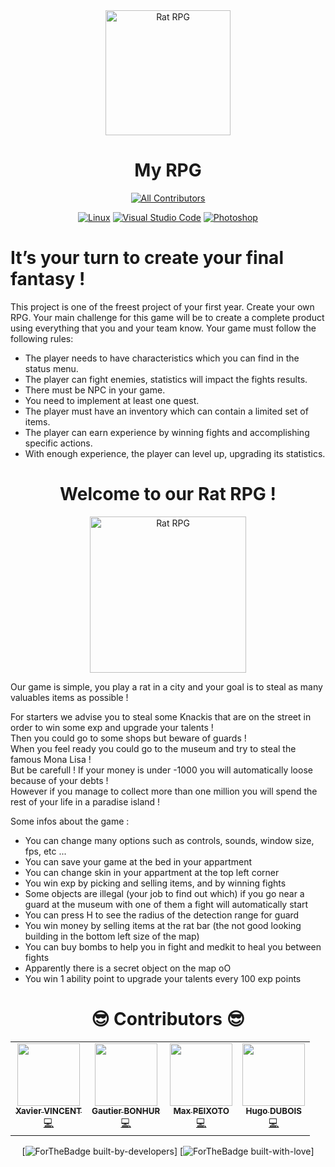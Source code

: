 <div align="center" href="">
  <a>
    <img width="200" src="https://liquipedia.net/commons/images/3/34/RPG_2018_Logo.png" alt="Rat RPG" border="0">
  </a>
</div>

<h1 align="center">
  My RPG
</h1>

<div align="center" href="">

[![All Contributors](https://img.shields.io/badge/All_Contributors-4-blue.svg?style=flat-square)](#contributors-)
  
</div>

<div align="center" href="">

[![Linux](https://svgshare.com/i/Zhy.svg)](https://svgshare.com/i/Zhy.svg)
[![Visual Studio Code](https://img.shields.io/badge/--007ACC?logo=visual%20studio%20code&logoColor=ffffff)](https://code.visualstudio.com/)
[![Photoshop](https://img.shields.io/badge/--31A8FF?logo=adobe%20photoshop&logoColor=000)](https://www.photoshop.com/)
  
</div>

# It’s your turn to create your final fantasy !

</div> 

This project is one of the freest project of your first year. Create your own RPG.
Your main challenge for this game will be to create a complete product using everything that you and your
team know.
Your game must follow the following rules:
- The player needs to have characteristics which you can find in the status menu.
- The player can fight enemies, statistics will impact the fights results.
- There must be NPC in your game.
- You need to implement at least one quest.
- The player must have an inventory which can contain a limited set of items.
- The player can earn experience by winning fights and accomplishing specific actions.
- With enough experience, the player can level up, upgrading its statistics.

<div align="center" href="">
  
# Welcome to our Rat RPG !

</div> 

<div align="center" href="">
  <a>
    <img width="250" src="https://i.ibb.co/XLFT5CG/New-Project.png" alt="Rat RPG" border="0">
  </a>
</div>

<div align="left" href="">
<p>Our game is simple, you play a rat in a city and your goal is to steal as many valuables items as possible !</p>

<p>For starters we advise you to steal some Knackis that are on the street in order to win some exp and upgrade your talents !</br >
Then you could go to some shops but beware of guards !</br >
When you feel ready you could go to the museum and try to steal the famous Mona Lisa !</br >
But be carefull ! If your money is under -1000 you will automatically loose because of your debts !</br >
However if you manage to collect more than one million you will spend the rest of your life in a paradise island !</p>

Some infos about the game :
- You can change many options such as controls, sounds, window size, fps, etc ...
- You can save your game at the bed in your appartment
- You can change skin in your appartment at the top left corner
- You win exp by picking and selling items, and by winning fights
- Some objects are illegal (your job to find out which) if you go near a guard at the museum with one of them a fight will automatically start
- You can press H to see the radius of the detection range for guard
- You win money by selling items at the rat bar (the not good looking building in the bottom left size of the map)
- You can buy bombs to help you in fight and medkit to heal you between fights
- Apparently there is a secret object on the map oO
- You win 1 ability point to upgrade your talents every 100 exp points

<div align="center" href="">
  
</div>

<div align="center" href="">
  
<h1 align="center"> 😎 Contributors 😎 </h1>

<table>
  <td align="center">
    <a href="https://github.com/X-VINCENT">
      <img src="https://avatars.githubusercontent.com/X-VINCENT" width="100px;" alt=""/>
      <br />
      <sub>
        <b>Xavier VINCENT</b>
      </sub>
    </a>
    <br />
    <a href="https://github.com/EpitechPromo2026/B-MUL-200-BDX-2-1-myrpg-max.peixoto/commits?author=X-VINCENT" title="Code">
      💻
    </a>
  </td>
  <td align="center">
    <a href="https://github.com/gautier337">
      <img src="https://avatars.githubusercontent.com/gautier337" width="100px;" alt=""/>
      <br />
      <sub>
        <b>Gautier BONHUR</b>
      </sub>
    </a>
    <br />
    <a href="https://github.com/EpitechPromo2026/B-MUL-200-BDX-2-1-myrpg-max.peixoto/commits?author=gautier337" title="Code">
      💻
    </a>
  </td>
  <td align="center">
    <a href="https://github.com/MaxPeix">
      <img src="https://avatars.githubusercontent.com/MaxPeix" width="100px;" alt=""/>
      <br />
      <sub>
        <b>Max PEIXOTO</b>
      </sub>
    </a>
    <br />
    <a href="https://github.com/EpitechPromo2026/B-MUL-200-BDX-2-1-myrpg-max.peixoto/commits?author=MaxPeix" title="Code">
      💻
    </a>
  </td>
  <td align="center">
    <a href="https://github.com/Hugo-code-dev">
      <img src="https://avatars.githubusercontent.com/Hugo-code-dev" width="100px;" alt=""/>
      <br />
      <sub>
        <b>Hugo DUBOIS</b>
      </sub>
    </a>
    <br />
    <a href="https://github.com/EpitechPromo2026/B-MUL-200-BDX-2-1-myrpg-max.peixoto/commits?author=Hugo-code-dev" title="Code">
      💻
    </a>
  </td>
</table>

</div> 

<div align="center" href="">

[![ForTheBadge built-by-developers](http://ForTheBadge.com/images/badges/built-by-developers.svg)]
[![ForTheBadge built-with-love](http://ForTheBadge.com/images/badges/built-with-love.svg)]

</div> 
